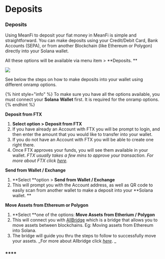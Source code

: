 # Deposits

### Deposits

Using MeanFi to deposit your fiat money in MeanFi is simple and straightforward. You can make deposits using your Credit/Debit Card, Bank Accounts (SEPA), or from another Blockchain (like Ethereum or Polygon) directly into your Solana wallet. 

All these options will be available via menu item > **Deposits. **

![](broken-reference)

See below the steps on how to make deposits into your wallet using different onramp options.

{% hint style="info" %}
To make sure you have all the options available, you must connect your **Solana** **Wallet** first. It is required for the onramp options. 
{% endhint %}

**Deposit from FTX**

1. **Select **option** **>** Deposit from FTX**
2. If you have already an Account with FTX you will be prompt to login, and then enter the amount that you would like to transfer into your wallet. 
3. If you do not have an Account with FTX you will be able to create one right there.
4. Once FTX approves your funds, you will see them available in your wallet. _FTX usually takes a few mins to approve your transaction. For more about FTX click _[_here_](https://ftx.com/en)_._

**Send from Wallet / Exchange**

1. **Select **option > **Send from Wallet / Exchange**
2. This will prompt you with the Account address, as well as QR code to easily scan from another wallet to make a deposit into your **Solana wallet. **

**Move Assets from Ethereum or Polygon**

1. **Select **one of the options: **Move Assets from Etherium / Polygon**
2. This will connect you with [AllBridge](https://app.allbridge.io) which is a bridge that allows you to move assets between blockchains. Eg: Moving assets from Ethereum into Solana. 
3. The bridge will guide you thru the steps to follow to successfully move your assets. _For more about Allbridge click _[_here_](https://allbridge.io)_. _

### ****
